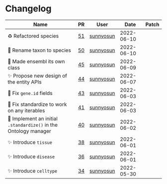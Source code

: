 # Changelog

<!-- prettier-ignore -->
Name | PR | User | Date | Patch
--- | --- | --- | --- | ---
♻️ Refactored species | [51](https://github.com/laminlabs/bionty/pull/51) | [sunnyosun](https://github.com/sunnyosun) | 2022-06-10 |
🚚 Rename taxon to species | [50](https://github.com/laminlabs/bionty/pull/50) | [sunnyosun](https://github.com/sunnyosun) | 2022-06-10 |
🎨 Made ensembl its own class | [45](https://github.com/laminlabs/bionty/pull/45) | [sunnyosun](https://github.com/sunnyosun) | 2022-06-09 |
✨ Propose new design of the entity APIs | [44](https://github.com/laminlabs/bionty/pull/44) | [sunnyosun](https://github.com/sunnyosun) | 2022-06-07 |
🐛 Fix `gene.id` fields | [43](https://github.com/laminlabs/bionty/pull/43) | [sunnyosun](https://github.com/sunnyosun) | 2022-06-03 |
🐛 Fix standardize to work on any iterables | [41](https://github.com/laminlabs/bionty/pull/41) | [sunnyosun](https://github.com/sunnyosun) | 2022-06-03 |
🎨 Implement an initial `.standardize()` in the Ontology manager | [40](https://github.com/laminlabs/bionty/pull/40) | [sunnyosun](https://github.com/sunnyosun) | 2022-06-02 |
✨ Introduce `tissue` | [38](https://github.com/laminlabs/bionty/pull/38) | [sunnyosun](https://github.com/sunnyosun) | 2022-06-01 |
✨ Introduce `disease` | [36](https://github.com/laminlabs/bionty/pull/36) | [sunnyosun](https://github.com/sunnyosun) | 2022-06-01 |
✨ Introduce `celltype` | [34](https://github.com/laminlabs/bionty/pull/34) | [sunnyosun](https://github.com/sunnyosun) | 2022-05-30 |
